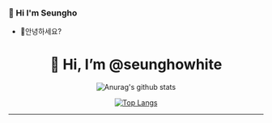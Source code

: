 ### 👏 Hi I'm Seungho
- 🌱안녕하세요?


<div align=center><h1>👋 Hi, I’m @seunghowhite </h1></div>

<div align=center>

![Anurag's github stats](https://github-readme-stats.vercel.app/api?username=seunghowhite&show_icons=true&theme=radical) 

[![Top Langs](https://github-readme-stats.vercel.app/api/top-langs/?username=seunghowhite&layout=compact)](https://github.com/metleeha)

<hr>



<!-- [![Top Langs](https://github-readme-stats.vercel.app/api/top-langs/?username=seunghowhite&layout=compact)](https://github.com/seunghowhite/github-readme-stats) -->
